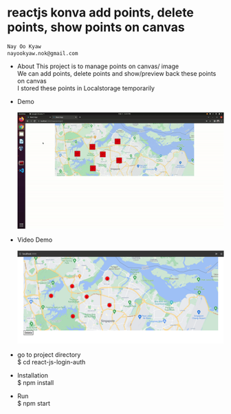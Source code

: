 # reactjs konva add points, delete points, show points on canvas

    Nay Oo Kyaw
    nayookyaw.nok@gmail.com

* About
    This project is to manage points on canvas/ image <br>
    We can add points, delete points and show/preview back these points on canvas <br>
    I stored these points in Localstorage temporarily <br>

* Demo <br><br>
![](demo_live.gif)

* Video Demo <br><br>
[![IMAGE ALT TEXT HERE](thubnail.png)](https://youtu.be/oAmOH4u8e6U)

* go to project directory<br>
    $ cd react-js-login-auth

* Installation <br>
    $ npm install

* Run <br>
    $ npm start
